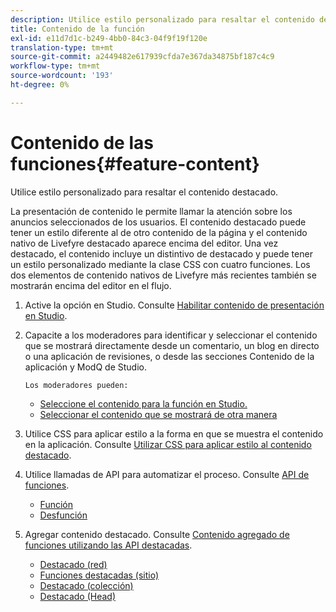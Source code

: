 ```yaml
---
description: Utilice estilo personalizado para resaltar el contenido destacado.
title: Contenido de la función
exl-id: e11d7d1c-b249-4bb0-84c3-04f9f19f120e
translation-type: tm+mt
source-git-commit: a2449482e617939cfda7e367da34875bf187c4c9
workflow-type: tm+mt
source-wordcount: '193'
ht-degree: 0%

---
```


# Contenido de las funciones{#feature-content}

Utilice estilo personalizado para resaltar el contenido destacado.

La presentación de contenido le permite llamar la atención sobre los anuncios seleccionados de los usuarios. El contenido destacado puede tener un estilo diferente al de otro contenido de la página y el contenido nativo de Livefyre destacado aparece encima del editor. Una vez destacado, el contenido incluye un distintivo de destacado y puede tener un estilo personalizado mediante la clase CSS con cuatro funciones. Los dos elementos de contenido nativos de Livefyre más recientes también se mostrarán encima del editor en el flujo.

1. Active la opción en Studio. Consulte [Habilitar contenido de presentación en Studio](/help/using/c-features-livefyre/c-content-collection-tags/t-enable-featuring-content-in-studio.md#t_enable_featuring_content_in_studio).
1. Capacite a los moderadores para identificar y seleccionar el contenido que se mostrará directamente desde un comentario, un blog en directo o una aplicación de revisiones, o desde las secciones Contenido de la aplicación y ModQ de Studio.

       Los moderadores pueden:
   
   * [Seleccione el contenido para la función en Studio.](/help/using/c-features-livefyre/c-content-collection-tags/t-select-content-to-feature-from-studio.md#select_content_to_feature_from_studio)
   * [Seleccionar el contenido que se mostrará de otra manera](/help/using/c-features-livefyre/c-content-collection-tags/t-select-content-to-feature.md#t_select_content_to_feature)

1. Utilice CSS para aplicar estilo a la forma en que se muestra el contenido en la aplicación. Consulte [Utilizar CSS para aplicar estilo al contenido destacado](/help/implementation/c-app-customizations/c-use-css-to-style-featured-content.md).
1. Utilice llamadas de API para automatizar el proceso. Consulte [API de funciones](/help/implementation/c-app-customizations/c-feature-apis.md).

   * [Función](#c_feature_apis/section_jpw_nqw_xz)
   * [Desfunción](#c_feature_apis/section_knh_mqw_xz)

1. Agregar contenido destacado. Consulte [Contenido agregado de funciones utilizando las API destacadas](/help/implementation/c-app-customizations/c-aggregated-featured-content-using-the-featured-apis.md).

   * [Destacado (red)](/help/implementation/c-app-customizations/c-aggregated-featured-content-using-the-featured-apis.md#section_cgm_1nw_xz)
   * [Funciones destacadas (sitio)](/help/implementation/c-app-customizations/c-aggregated-featured-content-using-the-featured-apis.md#section_lq5_ymw_xz)
   * [Destacado (colección)](/help/implementation/c-app-customizations/c-aggregated-featured-content-using-the-featured-apis.md#section_kgc_xmw_xz)
   * [Destacado (Head)](/help/implementation/c-app-customizations/c-aggregated-featured-content-using-the-featured-apis.md#section_n4b_lmw_xz)
